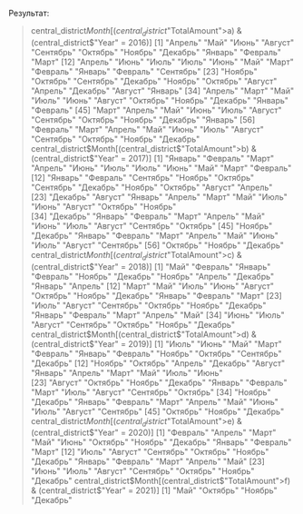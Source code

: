 Результат:
> central_district$Month[(central_district$"TotalAmount">a) & (central_district$"Year" = 2016)]
 [1] "Апрель"   "Май"      "Июнь"     "Август"   "Сентябрь" "Октябрь"  "Ноябрь"   "Декабрь"  "Январь"   "Февраль"  "Март"    
[12] "Апрель"   "Июнь"     "Июль"     "Июль"     "Июнь"     "Май"      "Март"     "Февраль"  "Январь"   "Февраль"  "Сентябрь"
[23] "Ноябрь"   "Октябрь"  "Сентябрь" "Декабрь"  "Ноябрь"   "Октябрь"  "Август"   "Апрель"   "Декабрь"  "Август"   "Январь"  
[34] "Апрель"   "Март"     "Май"      "Июль"     "Июнь"     "Август"   "Октябрь"  "Ноябрь"   "Декабрь"  "Январь"   "Февраль" 
[45] "Март"     "Апрель"   "Май"      "Июнь"     "Июль"     "Август"   "Сентябрь" "Октябрь"  "Ноябрь"   "Декабрь"  "Январь"  
[56] "Февраль"  "Март"     "Апрель"   "Май"      "Июнь"     "Июль"     "Август"   "Сентябрь" "Октябрь"  "Ноябрь"   "Декабрь" 
> central_district$Month[(central_district$"TotalAmount">b) & (central_district$"Year" = 2017)]
 [1] "Январь"   "Февраль"  "Март"     "Апрель"   "Июнь"     "Июль"     "Июль"     "Июнь"     "Май"      "Март"     "Февраль" 
[12] "Январь"   "Февраль"  "Сентябрь" "Ноябрь"   "Октябрь"  "Сентябрь" "Декабрь"  "Ноябрь"   "Октябрь"  "Август"   "Апрель"  
[23] "Декабрь"  "Август"   "Январь"   "Апрель"   "Март"     "Май"      "Июль"     "Июнь"     "Август"   "Октябрь"  "Ноябрь"  
[34] "Декабрь"  "Январь"   "Февраль"  "Март"     "Апрель"   "Май"      "Июнь"     "Июль"     "Август"   "Сентябрь" "Октябрь" 
[45] "Ноябрь"   "Декабрь"  "Январь"   "Февраль"  "Март"     "Апрель"   "Май"      "Июнь"     "Июль"     "Август"   "Сентябрь"
[56] "Октябрь"  "Ноябрь"   "Декабрь" 
> central_district$Month[(central_district$"TotalAmount">c) & (central_district$"Year" = 2018)]
 [1] "Май"      "Февраль"  "Январь"   "Февраль"  "Ноябрь"   "Декабрь"  "Ноябрь"   "Апрель"   "Декабрь"  "Январь"   "Апрель"  
[12] "Март"     "Май"      "Июль"     "Июнь"     "Август"   "Октябрь"  "Ноябрь"   "Декабрь"  "Январь"   "Февраль"  "Март"    
[23] "Июль"     "Август"   "Сентябрь" "Октябрь"  "Ноябрь"   "Декабрь"  "Январь"   "Февраль"  "Март"     "Апрель"   "Май"     
[34] "Июнь"     "Июль"     "Август"   "Сентябрь" "Октябрь"  "Ноябрь"   "Декабрь" 
> central_district$Month[(central_district$"TotalAmount">d) & (central_district$"Year" = 2019)]
 [1] "Июль"     "Июнь"     "Май"      "Март"     "Февраль"  "Январь"   "Февраль"  "Ноябрь"   "Октябрь"  "Сентябрь" "Декабрь" 
[12] "Ноябрь"   "Октябрь"  "Апрель"   "Декабрь"  "Август"   "Январь"   "Апрель"   "Март"     "Май"      "Июль"     "Июнь"    
[23] "Август"   "Октябрь"  "Ноябрь"   "Декабрь"  "Январь"   "Февраль"  "Март"     "Июль"     "Август"   "Сентябрь" "Октябрь" 
[34] "Ноябрь"   "Декабрь"  "Январь"   "Февраль"  "Март"     "Апрель"   "Май"      "Июнь"     "Июль"     "Август"   "Сентябрь"
[45] "Октябрь"  "Ноябрь"   "Декабрь" 
> central_district$Month[(central_district$"TotalAmount">e) & (central_district$"Year" = 2020)]
 [1] "Февраль"  "Апрель"   "Март"     "Май"      "Июнь"     "Октябрь"  "Ноябрь"   "Декабрь"  "Январь"   "Февраль"  "Март"    
[12] "Июль"     "Август"   "Сентябрь" "Октябрь"  "Ноябрь"   "Декабрь"  "Январь"   "Февраль"  "Март"     "Апрель"   "Май"     
[23] "Июнь"     "Июль"     "Август"   "Сентябрь" "Октябрь"  "Ноябрь"   "Декабрь" 
> central_district$Month[(central_district$"TotalAmount">f) & (central_district$"Year" = 2021)]
[1] "Май"     "Октябрь" "Ноябрь"  "Декабрь"
